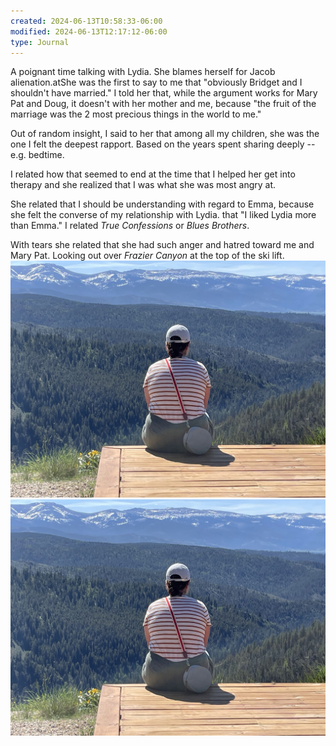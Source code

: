 ```yaml
---
created: 2024-06-13T10:58:33-06:00
modified: 2024-06-13T12:17:12-06:00
type: Journal
---
```


A poignant time talking with Lydia. She blames herself for Jacob alienation.atShe was the first to say to me that "obviously Bridget and I shouldn't have married." I told her that, while the argument works for Mary Pat and Doug, it doesn't with her mother and me, because "the fruit of the marriage was the 2 most precious things in the world to me."

Out of random insight, I said to her that among all my children, she was the one I felt the deepest rapport. Based on the years spent sharing deeply -- e.g. bedtime. 

I related how that seemed to end at the time that I helped her get into therapy and she realized that I was what she was most angry at. 

She related that I should be understanding with regard to Emma, because she felt the converse of my relationship with Lydia. that "I liked Lydia more than Emma." I related *True Confessions* or *Blues Brothers*. 

With tears she related that she had such anger and hatred toward me and Mary Pat. Looking out over *Frazier Canyon* at the top of the ski lift. ![Image](./c7b7e3da5099674ac33253607360d3e7.jpg) ![Image](./c7b7e3da5099674ac33253607360d3e7.jpg)
